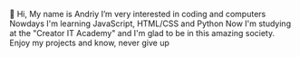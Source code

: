 👋 Hi, My name is Andriy
I’m very interested in coding and computers
Nowdays I'm learning JavaScript, HTML/CSS and Python
Now I'm studying at the "Creator IT Academy" and I'm glad to be in this amazing society.
Enjoy my projects and know, never give up
<!---
AndriyPapirnyk/AndriyPapirnyk is a ✨ special ✨ repository because its `README.md` (this file) appears on your GitHub profile.
You can click the Preview link to take a look at your changes.
--->
